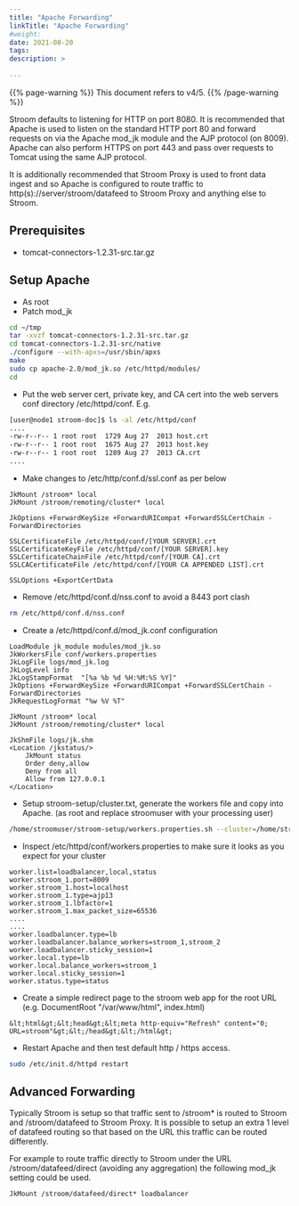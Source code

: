 ```yaml
---
title: "Apache Forwarding"
linkTitle: "Apache Forwarding"
#weight:
date: 2021-08-20
tags: 
description: >
  
---
```


{{% page-warning %}}
This document refers to v4/5.
{{% /page-warning %}}

Stroom defaults to listening for HTTP on port 8080.
It is recommended that Apache is used to listen on the standard HTTP port 80 and forward requests on via the Apache mod_jk module and the AJP protocol (on 8009).
Apache can also perform HTTPS on port 443 and pass over requests to Tomcat using the same AJP protocol.

It is additionally recommended that Stroom Proxy is used to front data ingest and so Apache is configured to route traffic to http(s)://server/stroom/datafeed to Stroom Proxy and anything else to Stroom.


## Prerequisites

- tomcat-connectors-1.2.31-src.tar.gz

## Setup Apache


- As root
- Patch mod_jk

```bash
cd ~/tmp
tar -xvzf tomcat-connectors-1.2.31-src.tar.gz 
cd tomcat-connectors-1.2.31-src/native
./configure --with-apxs=/usr/sbin/apxs 
make
sudo cp apache-2.0/mod_jk.so /etc/httpd/modules/
cd
```

- Put the web server cert, private key, and CA cert into the web servers conf directory  /etc/httpd/conf.  E.g.

```bash
[user@node1 stroom-doc]$ ls -al /etc/httpd/conf
....
-rw-r--r-- 1 root root  1729 Aug 27  2013 host.crt
-rw-r--r-- 1 root root  1675 Aug 27  2013 host.key
-rw-r--r-- 1 root root  1289 Aug 27  2013 CA.crt
....
```

- Make changes to /etc/http/conf.d/ssl.conf as per below


```
JkMount /stroom* local
JkMount /stroom/remoting/cluster* local
```

```
JkOptions +ForwardKeySize +ForwardURICompat +ForwardSSLCertChain -ForwardDirectories

SSLCertificateFile /etc/httpd/conf/[YOUR SERVER].crt
SSLCertificateKeyFile /etc/httpd/conf/[YOUR SERVER].key
SSLCertificateChainFile /etc/httpd/conf/[YOUR CA].crt
SSLCACertificateFile /etc/httpd/conf/[YOUR CA APPENDED LIST].crt

SSLOptions +ExportCertData

```

- Remove /etc/httpd/conf.d/nss.conf to avoid a 8443 port clash

```bash
rm /etc/httpd/conf.d/nss.conf 
```

- Create a /etc/httpd/conf.d/mod_jk.conf configuration

```
LoadModule jk_module modules/mod_jk.so
JkWorkersFile conf/workers.properties
JkLogFile logs/mod_jk.log
JkLogLevel info
JkLogStampFormat  "[%a %b %d %H:%M:%S %Y]"
JkOptions +ForwardKeySize +ForwardURICompat +ForwardSSLCertChain -ForwardDirectories
JkRequestLogFormat "%w %V %T"
```

```
JkMount /stroom* local
JkMount /stroom/remoting/cluster* local
```

```
JkShmFile logs/jk.shm
<Location /jkstatus/>
    JkMount status
    Order deny,allow
    Deny from all
    Allow from 127.0.0.1
</Location>
```

- Setup stroom-setup/cluster.txt, generate the workers file and copy into Apache.  (as root and replace stroomuser with your processing user)

```bash
/home/stroomuser/stroom-setup/workers.properties.sh --cluster=/home/stroomuser/cluster.txt > /etc/httpd/conf/workers.properties
```

- Inspect /etc/httpd/conf/workers.properties to make sure it looks as you expect for your cluster

```
worker.list=loadbalancer,local,status
worker.stroom_1.port=8009
worker.stroom_1.host=localhost
worker.stroom_1.type=ajp13
worker.stroom_1.lbfactor=1
worker.stroom_1.max_packet_size=65536
....
....
worker.loadbalancer.type=lb
worker.loadbalancer.balance_workers=stroom_1,stroom_2
worker.loadbalancer.sticky_session=1
worker.local.type=lb
worker.local.balance_workers=stroom_1
worker.local.sticky_session=1
worker.status.type=status
```

- Create a simple redirect page to the stroom web app for the root URL (e.g. DocumentRoot "/var/www/html", index.html)

```
&lt;html&gt;&lt;head&gt;&lt;meta http-equiv="Refresh" content="0; URL=stroom"&gt;&lt;/head&gt;&lt;/html&gt;
```   

- Restart Apache and then test default http / https access.

```bash
sudo /etc/init.d/httpd restart
``` 

## Advanced Forwarding


Typically Stroom is setup so that traffic sent to /stroom* is routed to Stroom and /stroom/datafeed to Stroom Proxy.  It is possible to setup an extra 1 level of datafeed routing so that based on the URL this traffic can be routed differently.

For example to route traffic directly to Stroom under the URL /stroom/datafeed/direct (avoiding any aggregation) the following mod_jk setting could be used.

```
JkMount /stroom/datafeed/direct* loadbalancer
```

